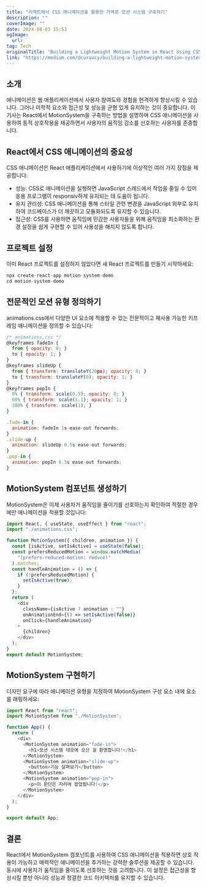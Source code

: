 ```yaml
---
title: "리액트에서 CSS 애니메이션을 활용한 가벼운 모션 시스템 구축하기"
description: ""
coverImage: ""
date: 2024-08-03 15:53
ogImage: 
  url: 
tag: Tech
originalTitle: "Building a Lightweight Motion System in React Using CSS Animations"
link: "https://medium.com/@curavcy/building-a-lightweight-motion-system-in-react-using-css-animations-e0ce120e62e2"
---
```




## 소개

애니메이션은 웹 애플리케이션에서 사용자 참여도와 경험을 현격하게 향상시킬 수 있습니다. 그러나 미학적 요소와 접근성 및 성능을 균형 있게 유지하는 것이 중요합니다. 이 기사는 React에서 MotionSystem을 구축하는 방법을 설명하며 CSS 애니메이션을 사용하여 동적 상호작용을 제공하면서 사용자의 움직임 감소를 선호하는 사용자를 존중합니다.

## React에서 CSS 애니메이션의 중요성

CSS 애니메이션은 React 애플리케이션에서 사용하기에 이상적인 여러 가지 장점을 제공합니다:

<div class="content-ad"></div>

- 성능: CSS로 애니메이션을 실행하면 JavaScript 스레드에서 작업을 줄일 수 있어 응용 프로그램이 responsiv하게 유지되는 데 도움이 됩니다.
- 유지 관리성: CSS 애니메이션을 통해 스타일 관련 변경을 JavaScript 외부로 유지하여 코드베이스가 더 깨끗하고 모듈화되도록 유지할 수 있습니다.
- 접근성: CSS를 사용하면 움직임에 민감한 사용자들을 위해 움직임을 최소화하는 환경 설정을 쉽게 구현할 수 있어 사용성을 해치지 않도록 합니다.

## 프로젝트 설정

이미 React 프로젝트를 설정하지 않았다면 새 React 프로젝트를 만들기 시작하세요:

```js
npx create-react-app motion-system-demo
cd motion-system-demo
```

<div class="content-ad"></div>

## 전문적인 모션 유형 정의하기

animations.css에서 다양한 UI 요소에 적용할 수 있는 전문적이고 재사용 가능한 키프레임 애니메이션을 정의할 수 있습니다:

```js
/* animations.css */
@keyframes fadeIn {
  from { opacity: 0; }
  to { opacity: 1; }
}
@keyframes slideUp {
  from { transform: translateY(20px); opacity: 0; }
  to { transform: translateY(0); opacity: 1; }
}
@keyframes popIn {
  0% { transform: scale(0.5); opacity: 0; }
  60% { transform: scale(1.1); opacity: 1; }
  100% { transform: scale(1); }
}

.fade-in {
  animation: fadeIn 1s ease-out forwards;
}
.slide-up {
  animation: slideUp 0.5s ease-out forwards;
}
.pop-in {
  animation: popIn 0.5s ease-out forwards;
}
```

## MotionSystem 컴포넌트 생성하기

<div class="content-ad"></div>

MotionSystem은 이제 사용자가 움직임을 줄이기를 선호하는지 확인하여 적절한 경우에만 애니메이션을 적용할 것입니다:

```js
import React, { useState, useEffect } from "react";
import "./animations.css";

function MotionSystem({ children, animation }) {
  const [isActive, setIsActive] = useState(false);
  const prefersReducedMotion = window.matchMedia(
    "(prefers-reduced-motion: reduce)"
  ).matches;
  const handleAnimation = () => {
    if (!prefersReducedMotion) {
      setIsActive(true);
    }
  };
  return (
    <div
      className={isActive ? animation : ""}
      onAnimationEnd={() => setIsActive(false)}
      onClick={handleAnimation}
    >
      {children}
    </div>
  );
}
export default MotionSystem;
```

## MotionSystem 구현하기

디자인 요구에 따라 애니메이션 유형을 지정하여 MotionSystem 구성 요소 내에 요소를 래핑하세요:

<div class="content-ad"></div>

```js
import React from "react";
import MotionSystem from "./MotionSystem";

function App() {
  return (
    <div>
      <MotionSystem animation="fade-in">
        <h1>모션 시스템 데모에 오신 걸 환영합니다!</h1>
      </MotionSystem>
      <MotionSystem animation="slide-up">
        <button>기능 살펴보기</button>
      </MotionSystem>
      <MotionSystem animation="pop-in">
        <p>이 문단은 자리에 팝업됩니다!</p>
      </MotionSystem>
    </div>
  );
}

export default App;
```

## 결론

React에서 MotionSystem 컴포넌트를 사용하여 CSS 애니메이션을 적용하면 상호 작용이 가능하고 매력적인 애니메이션을 추가하는 강력한 솔루션을 제공할 수 있습니다. 동시에 사용자가 움직임을 줄이도록 선호하는 것을 고려합니다. 이 설정은 접근성을 향상시킬 뿐만 아니라 성능과 청결한 코드 아키텍처를 유지할 수 있습니다.
